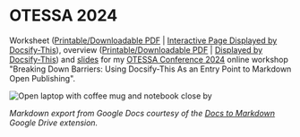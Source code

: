# OTESSA 2024

Worksheet ([Printable/Downloadable PDF](https://paulhibbitts.github.io/otessa-2024/worksheet.pdf) | [Interactive Page Displayed by Docsify-This](https://docsify-this.net/?basePath=https://raw.githubusercontent.com/paulhibbitts/otessa-2024/main&homepage=worksheet.md&browser-tab-title=Worksheet%20-%20Breaking%20Down%20Barriers&edit-link=https://raw.githubusercontent.com/paulhibbitts/otessa-2024/main/worksheet.md&edit-link-text=View%20source%20Markdown&header-weight=600&dark-mode=true)), overview ([Printable/Downloadable PDF](https://paulhibbitts.github.io/otessa-2024/introduction-to-docsify-this.pdf) | [Displayed by Docsify-This](https://docsify-this.net/?basePath=https://raw.githubusercontent.com/paulhibbitts/otessa-2024/main&homepage=introduction-to-docsify-this.md&edit-link=https://raw.githubusercontent.com/paulhibbitts/otessa-2024/main/introduction-to-docsify-this.md&edit-link-text=View%20source%20Markdown&browser-tab-title=Introduction%20to%20Publishing%20with%20Docsify-This&header-weight=600)) and [slides](https://docs.google.com/presentation/d/1emFKCI_DRlCqCVbaaawPZoa5AdVY2UC-I6_s0WK7a64/edit?usp=sharing) for my [OTESSA Conference 2024](https://otessa.org/2024/) online workshop "Breaking Down Barriers: Using Docsify-This As an Entry Point to Markdown Open Publishing".

![Open laptop with coffee mug and notebook close by](http://otessa.org/2024/files/2023/10/nick-morrison-FHnnjk1Yj7Y-unsplash-scaled.jpg)

_Markdown export from Google Docs courtesy of the *[Docs to Markdown](https://workspace.google.com/marketplace/app/docs_to_markdown/700168918607)* Google Drive extension._
